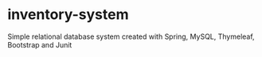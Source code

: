# inventory-system
Simple relational database system created with Spring, MySQL, Thymeleaf, Bootstrap and Junit
